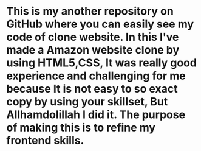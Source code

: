 # This is my another repository on GitHub where you can easily see my code of clone website. In this I've made a Amazon website clone by using HTML5,CSS, It was really good experience and challenging for me because It is not easy to so exact copy by using your skillset, But Allhamdolillah I did it. The purpose of making this is to refine my frontend skills.